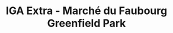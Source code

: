 ---
title: "IGA Extra - Marché du Faubourg Greenfield Park"
url: /longueuil/iga-extra-marche-du-faubourg-greenfield-park/
shop: supermarket
---